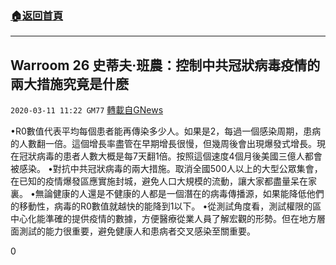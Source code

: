 ###  [:house:返回首頁](https://github.com/ourhimalayas/txt)
---

## Warroom 26 史蒂夫·班農：控制中共冠狀病毒疫情的兩大措施究竟是什麽
`2020-03-11 11:22 GM77` [轉載自GNews](https://gnews.org/zh-hant/138902/)

•R0數值代表平均每個患者能再傳染多少人。如果是2，每過一個感染周期，患病的人數翻一倍。這個增長率盡管在早期增長很慢，但幾周後會出現爆發式增長。現在冠狀病毒的患者人數大概是每7天翻1倍。按照這個速度4個月後美國三億人都會被感染。
•對抗中共冠狀病毒的兩大措施。取消全國500人以上的大型公眾集會，在已知的疫情爆發區應實施封城，避免人口大規模的流動，讓大家都盡量呆在家裏。
•無論健康的人還是不健康的人都是一個潛在的病毒傳播源，如果能降低他們的移動性，病毒的R0數值就越快的能降到1以下。
•從測試角度看，測試權限的區中心化能準確的提供疫情的數據，方便醫療從業人員了解宏觀的形勢。但在地方層面測試的能力很重要，避免健康人和患病者交叉感染至關重要。

0
